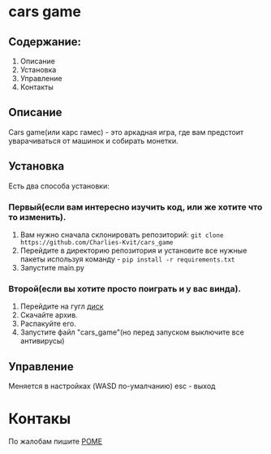 # cars game
## Содержание:
1. Описание
2. Установка
3. Управление
4. Контакты
## Описание
Cars game(или карс гамес) - это аркадная игра, где вам предстоит уварачиваться от машинок и собирать монетки.
## Установка
Есть два способа установки:
### Первый(если вам интересно изучить код, или же хотите что то изменить).
1. Вам нужно сначала склонировать репозиторий: `git clone https://github.com/Charlies-Kvit/cars_game`
2. Перейдите в директорию репозитория и установите все нужные пакеты используя команду - `pip install -r requirements.txt`
3. Запустите main.py
### Второй(если вы хотите просто поиграть и у вас винда).
1. Перейдите на гугл [диск](https://drive.google.com/drive/folders/1eGM6MfAcT7jHgcFionfsd0iCSHbwYgab?usp=sharing)
2. Скачайте архив.
3. Распакуйте его.
4. Запустите файл "cars_game"(но перед запуском выключите все антивирусы)
## Управление
Меняется в настройках (WASD по-умалчанию)
esc - выход
# Контакы
По жалобам пишите [РОМЕ](eliot010@bk.ru)
